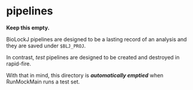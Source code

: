 # pipelines

**Keep this empty.**

BioLockJ pipelines are designed to be a lasting record of an analysis and they are saved under `$BLJ_PROJ`.

In contrast, _test_ pipelines are designed to be created and destroyed in rapid-fire.

With that in mind, this directory is **_automatically emptied_** when RunMockMain runs a test set.

